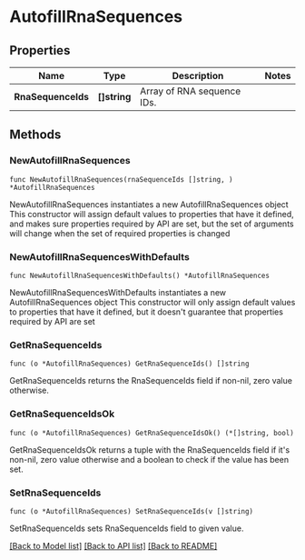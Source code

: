 # AutofillRnaSequences

## Properties

Name | Type | Description | Notes
------------ | ------------- | ------------- | -------------
**RnaSequenceIds** | **[]string** | Array of RNA sequence IDs. | 

## Methods

### NewAutofillRnaSequences

`func NewAutofillRnaSequences(rnaSequenceIds []string, ) *AutofillRnaSequences`

NewAutofillRnaSequences instantiates a new AutofillRnaSequences object
This constructor will assign default values to properties that have it defined,
and makes sure properties required by API are set, but the set of arguments
will change when the set of required properties is changed

### NewAutofillRnaSequencesWithDefaults

`func NewAutofillRnaSequencesWithDefaults() *AutofillRnaSequences`

NewAutofillRnaSequencesWithDefaults instantiates a new AutofillRnaSequences object
This constructor will only assign default values to properties that have it defined,
but it doesn't guarantee that properties required by API are set

### GetRnaSequenceIds

`func (o *AutofillRnaSequences) GetRnaSequenceIds() []string`

GetRnaSequenceIds returns the RnaSequenceIds field if non-nil, zero value otherwise.

### GetRnaSequenceIdsOk

`func (o *AutofillRnaSequences) GetRnaSequenceIdsOk() (*[]string, bool)`

GetRnaSequenceIdsOk returns a tuple with the RnaSequenceIds field if it's non-nil, zero value otherwise
and a boolean to check if the value has been set.

### SetRnaSequenceIds

`func (o *AutofillRnaSequences) SetRnaSequenceIds(v []string)`

SetRnaSequenceIds sets RnaSequenceIds field to given value.



[[Back to Model list]](../README.md#documentation-for-models) [[Back to API list]](../README.md#documentation-for-api-endpoints) [[Back to README]](../README.md)


